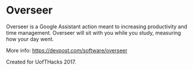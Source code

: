 # Overseer

Overseer is a Google Assistant action meant to increasing productivity and time management. Overseer will sit with you while you study, measuring how your day went.

More info: https://devpost.com/software/overseer

Created for UofTHacks 2017.
